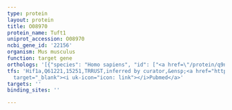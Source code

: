 ```yaml
---
type: protein
layout: protein
title: O08970
protein_name: Tuft1
uniprot_accession: O08970
ncbi_gene_id: '22156'
organism: Mus musculus
function: target gene
orthologs: '[{"species": "Homo sapiens", "id": ["<a href=\"/protein/q9nnx1\">Q9NNX1</a>"]}, {"species": "Rattus norvegicus", "id": ["A0A0G2JZ65"]}]'
tfs: 'Hif1a,Q61221,15251,TRRUST,inferred by curator,&ensp;<a href="https://www.ncbi.nlm.nih.gov/pubmed/?term=29087512%5Buid%5D+OR+22243227%5Buid%5D"
  target="_blank"><i uk-icon="icon: link"></i>Pubmed</a>'
targets: ''
binding_sites: ''

---
```

